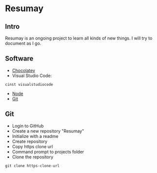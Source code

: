 # Resumay

## Intro
Resumay is an ongoing project to learn all kinds of new things.
I will try to document as I go.

## Software
- [Chocolatey](https://chocolatey.org/)
- Visual Studio Code: 
```shell
cinst visualstudiocode 
```
- [Node](https://nodejs.org)
- [Git](https://git.scm.com)

## Git
- Login to GitHub
- Create a new repository "Resumay"
- Initialize with a readme
- Create repository
- Copy https clone url
- Command prompt to projects folder
- Clone the repository
```shell
git clone https-clone-url
```